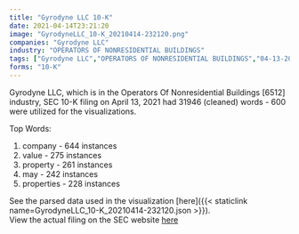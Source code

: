 ```yaml
---
title: "Gyrodyne LLC 10-K"
date: 2021-04-14T23:21:20
image: "GyrodyneLLC_10-K_20210414-232120.png"
companies: "Gyrodyne LLC"
industry: "OPERATORS OF NONRESIDENTIAL BUILDINGS"
tags: ["Gyrodyne LLC","OPERATORS OF NONRESIDENTIAL BUILDINGS","04-13-2021","10-K"]
forms: "10-K"
---
```

Gyrodyne LLC, which is in the Operators Of Nonresidential Buildings [6512] industry, SEC 10-K filing on April 13, 2021 had 31946 (cleaned) words - 600 were utilized for the visualizations.

Top Words:
1. company - 644 instances
2. value - 275 instances
3. property - 261 instances
4. may - 242 instances
5. properties - 228 instances


See the parsed data used in the visualization [here]({{< staticlink name=GyrodyneLLC_10-K_20210414-232120.json >}}).  
View the actual filing on the SEC website [here](https://www.sec.gov/Archives/edgar/data/1589061/0001437749-21-008826.txt)
